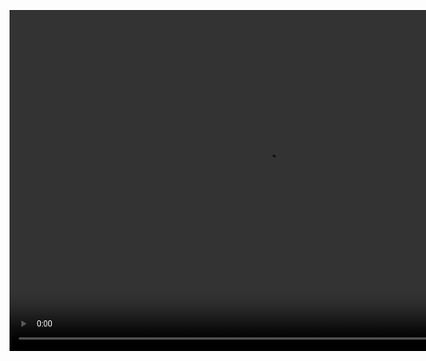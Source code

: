 <video src="https://github.com/MrCabss69/Machine-Learning/blob/develop/tutorials/maze-search/out.mp4" width="900" height="600" controls></video>